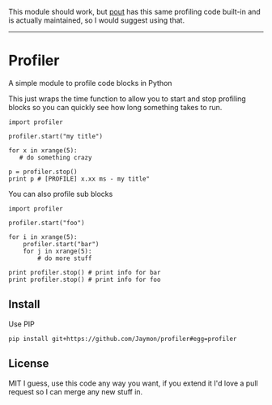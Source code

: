 This module should work, but [pout](https://github.com/Jaymon/pout) has this same profiling code built-in and is actually maintained, so I would suggest using that.

----------------------------------------------------------------------

# Profiler

A simple module to profile code blocks in Python

This just wraps the time function to allow you to start and stop profiling blocks so you can
quickly see how long something takes to run.


    import profiler

    profiler.start("my title")

    for x in xrange(5):
       # do something crazy

    p = profiler.stop()
    print p # [PROFILE] x.xx ms - my title"

You can also profile sub blocks

    import profiler

    profiler.start("foo")

    for i in xrange(5):
        profiler.start("bar")
        for j in xrange(5):
            # do more stuff

    print profiler.stop() # print info for bar
    print profiler.stop() # print info for foo

## Install

Use PIP

    pip install git+https://github.com/Jaymon/profiler#egg=profiler

## License

MIT I guess, use this code any way you want, if you extend it I'd love a pull request
so I can merge any new stuff in.


